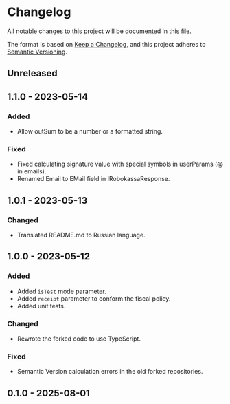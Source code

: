 # Changelog
All notable changes to this project will be documented in this file.

The format is based on [Keep a Changelog](https://keepachangelog.com/en/1.0.0/),
and this project adheres to [Semantic Versioning](https://semver.org/spec/v2.0.0.html).

## Unreleased

## 1.1.0 - 2023-05-14
### Added
- Allow outSum to be a number or a formatted string.

### Fixed
- Fixed calculating signature value with special symbols in userParams (@ in emails).
- Renamed Email to EMail field in IRobokassaResponse.

## 1.0.1 - 2023-05-13
### Changed
- Translated README.md to Russian language.

## 1.0.0 - 2023-05-12
### Added
- Added `isTest` mode parameter.
- Added `receipt` parameter to conform the fiscal policy.
- Added unit tests.

### Changed
- Rewrote the forked code to use TypeScript.

### Fixed
- Semantic Version calculation errors in the old forked repositories.

## 0.1.0 - 2025-08-01
